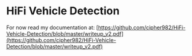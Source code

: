 # HiFi Vehicle Detection

For now read my documentation at: [https://github.com/cipher982/HiFi-Vehicle-Detection/blob/master/writeup_v2.pdf](https://github.com/cipher982/HiFi-Vehicle-Detection/blob/master/writeup_v2.pdf)
